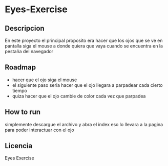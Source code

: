 # Eyes-Exercise
## Descripcion
En este proyecto el principal proposito era hacer que los ojos que se ve en pantalla siga el mouse a donde quiera que vaya cuando se encuentra en la pestaña del navegador
## Roadmap
* hacer que el ojo siga el mouse
* el siguiente paso seria hacer que el ojo llegara a parpadear cada cierto tiempo
* quiza hacer que el ojo cambie de color cada vez que parpadea
## How to run
simplemente descargue el archivo y abra el index eso lo llevara a la pagina para poder interactuar con el ojo
## Licencia
Eyes Exercise
